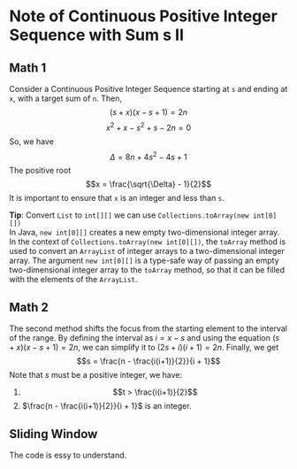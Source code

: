 # Note of Continuous Positive Integer Sequence with Sum s II
## Math 1
Consider a Continuous Positive Integer Sequence starting at `s` and ending at `x`, with a target sum of `n`. Then,
$$(s + x)(x - s + 1) = 2n$$
$$x^2 + x - s^2 + s - 2n = 0$$
So, we have
$$\Delta = 8n + 4 s^2 - 4s + 1$$
The positive root
$$x = \frac{\sqrt{\Delta} - 1}{2}$$
It is important to ensure that `x` is an integer and less than `s`.

**Tip**: Convert `List` to `int[][]` we can use `Collections.toArray(new int[0][])`  
In Java, `new int[0][]` creates a new empty two-dimensional integer array.  
In the context of `Collections.toArray(new int[0][])`, the `toArray` method is used to convert an `ArrayList` of integer 
arrays to a two-dimensional integer array. The argument `new int[0][]` is a type-safe way of passing an empty two-dimensional 
integer array to the `toArray` method, so that it can be filled with the elements of the `ArrayList`.



## Math 2
The second method shifts the focus from the starting element to the interval of the range. By defining the interval as $i = x - s$ 
and using the equation $(s + x)(x - s + 1) = 2n$, we can simplify it to $(2s + i)(i + 1) = 2n$. Finally, we get
$$s = \frac{n - \frac{i(i+1)}{2}}{i + 1}$$
Note that $s$ must be a positive integer, we have:
1. $$t > \frac{i(i+1)}{2}$$
2. $\frac{n - \frac{i(i+1)}{2}}{i + 1}$ is an integer.

## Sliding Window
The code is essy to understand.